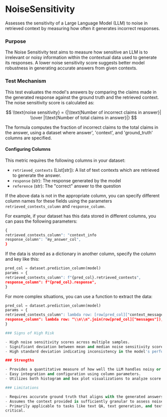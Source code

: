# NoiseSensitivity

Assesses the sensitivity of a Large Language Model (LLM) to noise in retrieved context by measuring how often it
generates incorrect responses.

### Purpose

The Noise Sensitivity test aims to measure how sensitive an LLM is to irrelevant or noisy information within the
contextual data used to generate its responses. A lower noise sensitivity score suggests better model robustness in
generating accurate answers from given contexts.

### Test Mechanism

This test evaluates the model's answers by comparing the claims made in the generated response against the ground
truth and the retrieved context. The noise sensitivity score is calculated as:

$$
\\text{noise sensitivity} = {|\\text{Number of incorrect claims in answer}| \\over |\\text{Number of total claims in answer}|}
$$

The formula computes the fraction of incorrect claims to the total claims in the answer, using a dataset where
answer', 'context', and 'ground_truth' columns are specified.

#### Configuring Columns

This metric requires the following columns in your dataset:

- `retrieved_contexts` (List[str]): A list of text contexts which are retrieved to generate
the answer.
- `response` (str): The response generated by the model
- `reference` (str): The "correct" answer to the question

If the above data is not in the appropriate column, you can specify different column
names for these fields using the parameters `retrieved_contexts_column` and `response_column`.

For example, if your dataset has this data stored in different columns, you can
pass the following parameters:
```python
{
retrieved_contexts_column": "context_info
response_column": "my_answer_col",
}
```

If the data is stored as a dictionary in another column, specify the column and key
like this:
```python
pred_col = dataset.prediction_column(model)
params = {
retrieved_contexts_column": f"{pred_col}.retrieved_contexts",
response_column": f"{pred_col}.response",
}
```

For more complex situations, you can use a function to extract the data:
```python
pred_col = dataset.prediction_column(model)
params = {
retrieved_contexts_column": lambda row: [row[pred_col]["context_message"]],
response_column": lambda row: "\\n\\n".join(row[pred_col]["messages"]),
}

### Signs of High Risk

- High noise sensitivity scores across multiple samples.
- Significant deviation between mean and median noise sensitivity scores.
- High standard deviation indicating inconsistency in the model's performance.

### Strengths

- Provides a quantitative measure of how well the LLM handles noisy or irrelevant context.
- Easy integration and configuration using column parameters.
- Utilizes both histogram and box plot visualizations to analyze score distribution.

### Limitations

- Requires accurate ground truth that aligns with the generated answers.
- Assumes the context provided is sufficiently granular to assess noise sensitivity.
- Primarily applicable to tasks like text QA, text generation, and text summarization where contextual relevance is
critical.